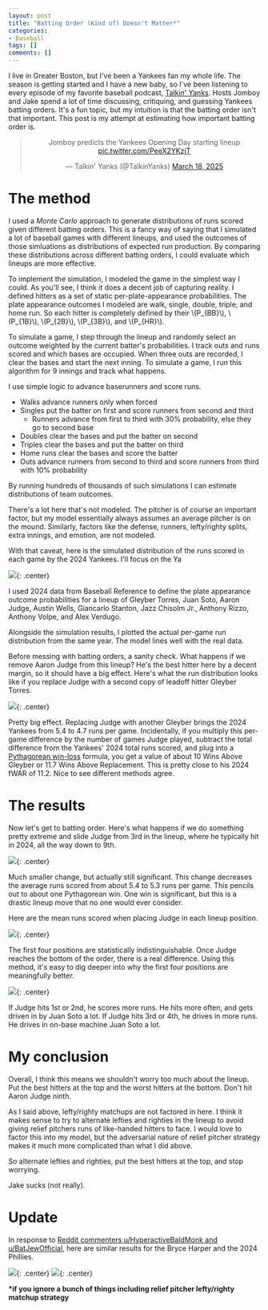 ```yaml
---
layout: post
title: "Batting Order (Kind of) Doesn't Matter*"
categories:
- Baseball
tags: []
comments: []
---
```


I live in Greater Boston, but I've been a Yankees fan my whole life.
The season is getting started and I have a new baby, so I've been listening to every episode of my favorite baseball podcast, [Talkin' Yanks](https://www.youtube.com/channel/UCzcaZfAmCJlCSoBOiNWx20Q).
Hosts Jomboy and Jake spend a lot of time discussing, critiquing, and guessing Yankees batting orders.
It's a fun topic, but my intuition is that the batting order isn't that important. 
This post is my attempt at estimating how important batting order is.

<blockquote class="twitter-tweet tw-align-center" style="text-align: center;"><p lang="en" dir="ltr">Jomboy predicts the Yankees Opening Day starting lineup <a href="https://t.co/PeeX2YKzjT">pic.twitter.com/PeeX2YKzjT</a></p>&mdash; Talkin&#39; Yanks (@TalkinYanks) <a href="https://twitter.com/TalkinYanks/status/1902075624048455761?ref_src=twsrc%5Etfw">March 18, 2025</a></blockquote> <script async src="https://platform.twitter.com/widgets.js" charset="utf-8"></script>

# The method

I used a _Monte Carlo_ approach to generate distributions of runs scored given different batting orders.
This is a fancy way of saying that I simulated a lot of baseball games with different lineups, and used the outcomes of those simluations as distributions of expected run production. 
By comparing these distributions across different batting orders, I could evaluate which lineups are more effective.

To implement the simulation, I modeled the game in the simplest way I could.
As you'll see, I think it does a decent job of capturing reality.
I defined hitters as a set of static per-plate-appearance probabilities.
The plate appearance outcomes I modeled are walk, single, double, triple, and home run.
So each hitter is completely defined by their \\(P_{BB}\\), \\(P_{1B}\\), \\(P_{2B}\\), \\(P_{3B}\\), and \\(P_{HR}\\).
<!-- Correspondingly, \\(P_{out} = 1 - P_{BB} + P_{1B} + P_{2B} + P_{3B} + P_{HR}\\). -->

To simulate a game, I step through the lineup and randomly select an outcome weighted by the current batter's probabilities.
I track outs and runs scored and which bases are occupied.
When three outs are recorded, I clear the bases and start the next inning.
To simulate a game, I run this algorithm for 9 innings and track what happens.

I use simple logic to advance baserunners and score runs.

- Walks advance runners only when forced
- Singles put the batter on first and score runners from second and third
  - Runners advance from first to third with 30% probability, else they go to second base
- Doubles clear the bases and put the batter on second
- Triples clear the bases and put the batter on third
- Home runs clear the bases and score the batter
- Outs advance runners from second to third and score runners from third with 10% probability

By running hundreds of thousands of such simulations I can estimate distributions of team outcomes.

There's a lot here that's not modeled.
The pitcher is of course an important factor, but my model essentially always assumes an average pitcher is on the mound.
Similarly, factors like the defense, runners, lefty/righty splits, extra innings, and emotion, are not modeled.

With that caveat, here is the simulated distribution of the runs scored in each game by the 2024 Yankees.
I'll focus on the Ya

![](/assets/img/2025/run_dist_comp.png){: .center}

I used 2024 data from Baseball Reference to define the plate appearance outcome probabilities for a lineup of Gleyber Torres, Juan Soto, Aaron Judge, Austin Wells, Giancarlo Stanton, Jazz Chisolm Jr., Anthony Rizzo, Anthony Volpe, and Alex Verdugo.

Alongside the simulation results, I plotted the actual per-game run distribution from the same year.
The model lines well with the real data.

Before messing with batting orders, a sanity check.
What happens if we remove Aaron Judge from this lineup?
He's the best hitter here by a decent margin, so it should have a big effect.
Here's what the run distribution looks like if you replace Judge with a second copy of leadoff hitter Gleyber Torres.

![](/assets/img/2025/run_dist_no_judge.png){: .center}

Pretty big effect.
Replacing Judge with another Gleyber brings the 2024 Yankees from 5.4 to 4.7 runs per game.
Incidentally, if you multiply this per-game difference by the number of games Judge played, subtract the total difference from the Yankees' 2024 total runs scored, and plug into a [Pythagorean win-loss](https://en.wikipedia.org/wiki/Pythagorean_expectation) formula, you get a value of about 10 Wins Above Gleyber or 11.7 Wins Above Replacement.
This is pretty close to his 2024 fWAR of 11.2. 
Nice to see different methods agree.

# The results

Now let's get to batting order. 
Here's what happens if we do something pretty extreme and slide Judge from 3rd in the lineup, where he typically hit in 2024, all the way down to 9th.

![](/assets/img/2025/run_dist_judge_9.png){: .center}

Much smaller change, but actually still significant.
This change decreases the average runs scored from about 5.4 to 5.3 runs per game.
This pencils out to about one Pythagorean win.
One win is significant, but this is a drastic lineup move that no one would ever consider.

Here are the mean runs scored when placing Judge in each lineup position. 

![](/assets/img/2025/runs_vs_pos.png){: .center}

The first four positions are statistically indistinguishable.
Once Judge reaches the bottom of the order, there is a real difference.
Using this method, it's easy to dig deeper into why the first four positions are meaningfully better.

![](/assets/img/2025/judge_runs_rbis.png){: .center}

If Judge hits 1st or 2nd, he scores more runs. 
He hits more often, and gets driven in by Juan Soto a lot.
If Judge hits 3rd or 4th, he drives in more runs. 
He drives in on-base machine Juan Soto a lot.

# My conclusion

Overall, I think this means we shouldn't worry too much about the lineup.
Put the best hitters at the top and the worst hitters at the bottom.
Don't hit Aaron Judge ninth.

As I said above, lefty/righty matchups are not factored in here.
I think it makes sense to try to alternate lefties and righties in the lineup to avoid giving relief pitchers runs of like-handed hitters to face.
I would love to factor this into my model, but the adversarial nature of relief pitcher strategy makes it much more complicated than what I did above.

So alternate lefties and righties, put the best hitters at the top, and stop worrying.

Jake sucks (not really).

# Update

In response to [Reddit commenters u/HyperactiveBaldMonk and u/BatJewOfficial](https://www.reddit.com/r/Sabermetrics/comments/1jtva4c/comment/mlxjtxd/?utm_source=share&utm_medium=web3x&utm_name=web3xcss&utm_term=1&utm_content=share_button), here are similar results for the Bryce Harper and the 2024 Phillies.

![](/assets/img/2025/runs_vs_pos_harper.png){: .center}
![](/assets/img/2025/harper_runs_rbis.png){: .center}

**\*if you ignore a bunch of things including relief pitcher lefty/righty matchup strategy**